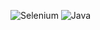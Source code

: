![Selenium](https://img.shields.io/badge/selenium-43B02A?style=for-the-badge&logo=selenium&logoColor=white) ![Java](https://img.shields.io/badge/java-%23ED8B00.svg?style=for-the-badge&logo=openjdk&logoColor=white)

